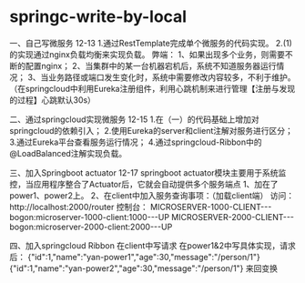 # springc-write-by-local
一、自己写微服务 12-13
1.通过RestTemplate完成单个微服务的代码实现。
2.(1)的实现通过nginx负载均衡来实现负载。
    弊端：
        1、如果出现多个业务，则需要不断的配置nginx；
        2、当集群中的某一台机器宕机后，系统不知道服务器运行情况；
        3、当业务路径或端口发生变化时，系统中需要修改内容较多，不利于维护。（在springcloud中利用Eureka注册组件，利用心跳机制来进行管理【注册与发现的过程】心跳默认30s）

二、通过springcloud实现微服务 12-15
1.在（一）的代码基础上增加对springcloud的依赖引入；
2.使用Eureka的server和client注解对服务进行区分；
3.通过Eureka平台查看服务运行情况；
4.通过springcloud-Ribbon中的@LoadBalanced注解实现负载。

三、加入Springboot actuator 12-17
springboot actuator模块主要用于系统监控，当应用程序整合了Actuator后，它就会自动提供多个服务端点
1、加在了power1、power2上。
2、在client中加入服务查询事项：（加载client端）
访问：http://localhost:2000/router
控制台：
MICROSERVER-1000-CLIENT---bogon:microserver-1000-client:1000---UP
MICROSERVER-2000-CLIENT---bogon:microserver-2000-client:2000---UP

四、加入springcloud Ribbon
在client中写请求
在power1&2中写具体实现，请求后：
{"id":1,"name":"yan-power1","age":30,"message":"/person/1"}
{"id":1,"name":"yan-power2","age":30,"message":"/person/1"}
来回变换







